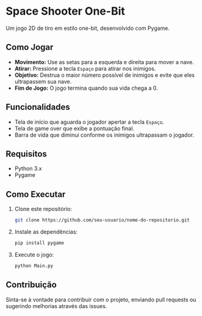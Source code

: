# Space Shooter One-Bit

Um jogo 2D de tiro em estilo one-bit, desenvolvido com Pygame.

## Como Jogar

- **Movimento:** Use as setas para a esquerda e direita para mover a nave.
- **Atirar:** Pressione a tecla `Espaço` para atirar nos inimigos.
- **Objetivo:** Destrua o maior número possível de inimigos e evite que eles ultrapassem sua nave.
- **Fim de Jogo:** O jogo termina quando sua vida chega a 0.

## Funcionalidades

- Tela de início que aguarda o jogador apertar a tecla `Espaço`.
- Tela de game over que exibe a pontuação final.
- Barra de vida que diminui conforme os inimigos ultrapassam o jogador.

## Requisitos

- Python 3.x
- Pygame

## Como Executar

1. Clone este repositório:
    ```bash
    git clone https://github.com/seu-usuario/nome-do-repositorio.git
    ```

2. Instale as dependências:
    ```bash
    pip install pygame
    ```

3. Execute o jogo:
    ```bash
    python Main.py
    ```

## Contribuição

Sinta-se à vontade para contribuir com o projeto, enviando pull requests ou sugerindo melhorias através das issues.
